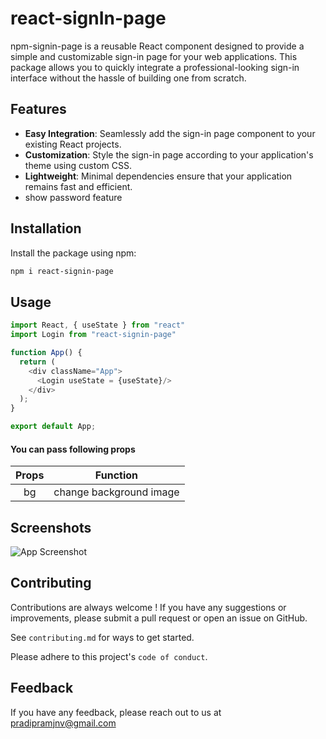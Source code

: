 
# react-signIn-page
npm-signin-page is a reusable React component designed to provide a simple and customizable sign-in page for your web applications. This package allows you to quickly integrate a professional-looking sign-in interface without the hassle of building one from scratch.






## Features

- **Easy Integration**: Seamlessly add the sign-in page component to your existing React projects.
- **Customization**: Style the sign-in page according to your application's theme using custom CSS.
- **Lightweight**: Minimal dependencies ensure that your application remains fast and efficient.
- show password feature


## Installation
Install the package using npm:

```bash
npm i react-signin-page
```


## Usage

```javascript
import React, { useState } from "react"
import Login from "react-signin-page"

function App() {
  return (
    <div className="App">
      <Login useState = {useState}/>
    </div>
  );
}

export default App;
```
#### You can pass following props
|Props |Function|
|:----:|:------:|
|bg|change background image|



## Screenshots

![App Screenshot](https://res.cloudinary.com/do1a50mmk/image/upload/fl_preserve_transparency/v1718000819/Screenshot_2024-06-10_114320_tvvvux.jpg?_s=public-apps)


## Contributing

Contributions are always welcome ! If you have any suggestions or improvements, please submit a pull request or open an issue on GitHub.

See `contributing.md` for ways to get started.

Please adhere to this project's `code of conduct`.


## Feedback

If you have any feedback, please reach out to us at pradipramjnv@gmail.com

